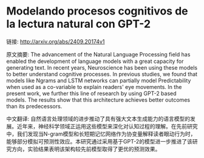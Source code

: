 # Modelando procesos cognitivos de la lectura natural con GPT-2

链接: http://arxiv.org/abs/2409.20174v1

原文摘要:
The advancement of the Natural Language Processing field has enabled the
development of language models with a great capacity for generating text. In
recent years, Neuroscience has been using these models to better understand
cognitive processes. In previous studies, we found that models like Ngrams and
LSTM networks can partially model Predictability when used as a co-variable to
explain readers' eye movements. In the present work, we further this line of
research by using GPT-2 based models. The results show that this architecture
achieves better outcomes than its predecessors.

中文翻译:
自然语言处理领域的进步推动了具有强大文本生成能力的语言模型的发展。近年来，神经科学领域正运用这些模型来深化对认知过程的理解。在先前研究中，我们发现当N-gram模型和长短期记忆网络作为协变量解释读者眼动行为时，能够部分模拟可预测性效应。本研究通过采用基于GPT-2的模型进一步推进了该研究方向，实验结果表明该架构较先前模型取得了更优的预测效果。
